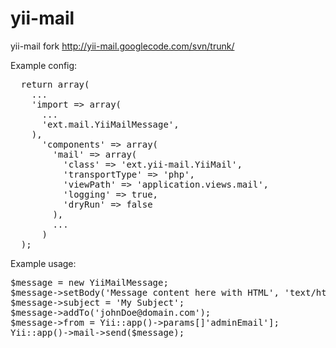 yii-mail
========

yii-mail fork http://yii-mail.googlecode.com/svn/trunk/

Example config:
<pre>
  return array(
    ...
    'import => array(
      ...
      'ext.mail.YiiMailMessage',
    ),
      'components' => array(
        'mail' => array(
          'class' => 'ext.yii-mail.YiiMail',
          'transportType' => 'php',
          'viewPath' => 'application.views.mail',
          'logging' => true,
          'dryRun' => false
        ),
        ...
      )
  );
</pre>

Example usage:
<pre>
$message = new YiiMailMessage;
$message->setBody('Message content here with HTML', 'text/html');
$message->subject = 'My Subject';
$message->addTo('johnDoe@domain.com');
$message->from = Yii::app()->params[]'adminEmail'];
Yii::app()->mail->send($message);
</pre>

